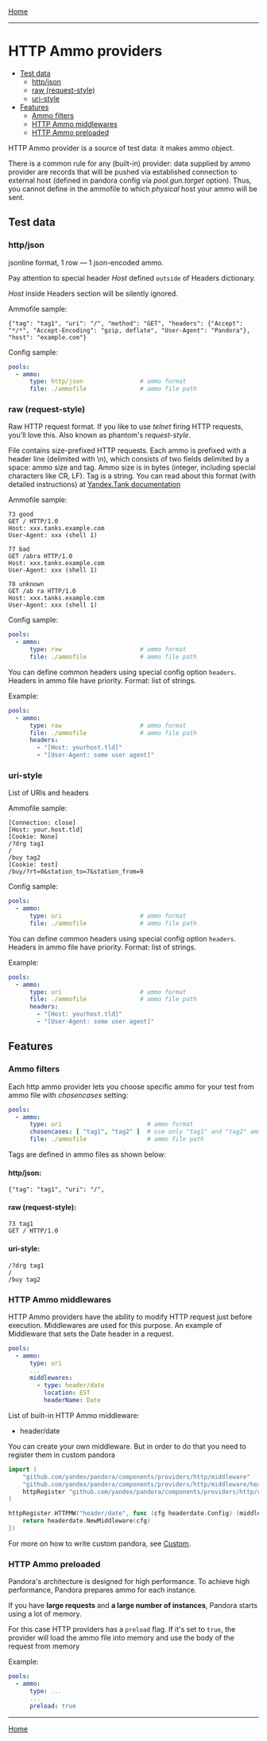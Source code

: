 [Home](../index.md)

---

# HTTP Ammo providers

- [Test data](#test-data)
  - [http/json](#httpjson)
  - [raw (request-style)](#raw-request-style)
  - [uri-style](#uri-style)
- [Features](#features)
  - [Ammo filters](#ammo-filters)
  - [HTTP Ammo middlewares](#http-ammo-middlewares)
  - [HTTP Ammo preloaded](#http-ammo-preloaded)

HTTP Ammo provider is a source of test data: it makes ammo object.

There is a common rule for any (built-in) provider: data supplied by ammo provider are records that will be pushed via
established connection to external host (defined in pandora config via _pool.gun.target_ option). Thus, you cannot
define in the ammofile to which _physical_ host your ammo will be sent.

## Test data

### http/json

jsonline format, 1 row — 1 json-encoded ammo.

Pay attention to special header _Host_ defined `outside` of Headers dictionary.

_Host_ inside Headers section will be silently ignored.

Ammofile sample:

```
{"tag": "tag1", "uri": "/", "method": "GET", "headers": {"Accept": "*/*", "Accept-Encoding": "gzip, deflate", "User-Agent": "Pandora"}, "host": "example.com"}
```

Config sample:

```yaml
pools:
  - ammo:
      type: http/json                # ammo format
      file: ./ammofile               # ammo file path
```

### raw (request-style)

Raw HTTP request format. If you like to use _telnet_ firing HTTP requests, you'll love this.
Also known as phantom's _request-style_.

File contains size-prefixed HTTP requests. Each ammo is prefixed with a header line (delimited with \n), which consists
of two fields delimited by a space: ammo size and tag. Ammo size is in bytes (integer, including special characters like
CR, LF). Tag is a string. You can read about this format (with detailed instructions) at
[Yandex.Tank documentation](https://yandextank.readthedocs.io/en/latest/tutorial.html#request-style)

Ammofile sample:

```
73 good
GET / HTTP/1.0
Host: xxx.tanks.example.com
User-Agent: xxx (shell 1)

77 bad
GET /abra HTTP/1.0
Host: xxx.tanks.example.com
User-Agent: xxx (shell 1)

78 unknown
GET /ab ra HTTP/1.0
Host: xxx.tanks.example.com
User-Agent: xxx (shell 1)
```

Config sample:

```yaml
pools:
  - ammo:
      type: raw                      # ammo format
      file: ./ammofile               # ammo file path
```

You can define common headers using special config option `headers`. Headers in ammo file have priority. Format: list of
strings.

Example:

```yaml
pools:
  - ammo:
      type: raw                      # ammo format
      file: ./ammofile               # ammo file path
      headers:
        - "[Host: yourhost.tld]"
        - "[User-Agent: some user agent]"
```

### uri-style

List of URIs and headers

Ammofile sample:

```
[Connection: close]
[Host: your.host.tld]
[Cookie: None]
/?drg tag1
/
/buy tag2
[Cookie: test]
/buy/?rt=0&station_to=7&station_from=9
```

Config sample:


```yaml
pools:
  - ammo:
      type: uri                      # ammo format
      file: ./ammofile               # ammo file path
```

You can define common headers using special config option `headers`. Headers in ammo file have priority. Format: list of
strings.

Example:

```yaml
pools:
  - ammo:
      type: uri                      # ammo format
      file: ./ammofile               # ammo file path
      headers:
        - "[Host: yourhost.tld]"
        - "[User-Agent: some user agent]"
```

## Features

### Ammo filters

Each http ammo provider lets you choose specific ammo for your test from ammo file with _chosencases_ setting:

```yaml
pools:
  - ammo:
      type: uri                        # ammo format
      chosencases: [ "tag1", "tag2" ]  # use only "tag1" and "tag2" ammo for this test
      file: ./ammofile                 # ammo file path
```

Tags are defined in ammo files as shown below:

#### http/json:

```
{"tag": "tag1", "uri": "/",
```

#### raw (request-style):

```
73 tag1
GET / HTTP/1.0
```

#### uri-style:

```
/?drg tag1
/
/buy tag2
```

### HTTP Ammo middlewares

HTTP Ammo providers have the ability to modify HTTP request just before execution.
Middlewares are used for this purpose. An example of Middleware that sets the Date header in a request.

```yaml
pools:
  - ammo:
      type: uri
      ...
      middlewares:
        - type: header/date
          location: EST
          headerName: Date
```

List of built-in HTTP Ammo middleware:

- header/date

You can create your own middleware. But in order to do that you need to register them in custom pandora

```go
import (
    "github.com/yandex/pandora/components/providers/http/middleware"
    "github.com/yandex/pandora/components/providers/http/middleware/headerdate"
    httpRegister "github.com/yandex/pandora/components/providers/http/register"
)

httpRegister.HTTPMW("header/date", func (cfg headerdate.Config) (middleware.Middleware, error) {
    return headerdate.NewMiddleware(cfg)
})
```

For more on how to write custom pandora, see [Custom](custom.md).

### HTTP Ammo preloaded

Pandora's architecture is designed for high performance. To achieve high performance, Pandora prepares ammo for each
instance.

If you have **large requests** and **a large number of instances**, Pandora starts using a lot of memory.

For this case HTTP providers has a ``preload`` flag. If it's set to ``true``, the provider will load the ammo file into
memory and use the body of the request from memory

Example:

```yaml
pools:
  - ammo:
      type: ...
      ...
      preload: true
```

---

[Home](../index.md)
